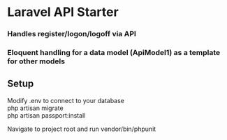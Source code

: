 # Laravel API Starter

### Handles register/logon/logoff via API
### Eloquent handling for a data model (ApiModel1) as a template for other models

## Setup
Modify .env to connect to your database  
php artisan migrate  
php artisan passport:install

Navigate to project root and run vendor/bin/phpunit
